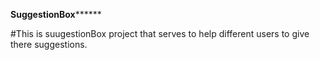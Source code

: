 ********************SuggestionBox**************************


#This is suugestionBox project that serves to help different users to give there suggestions.
